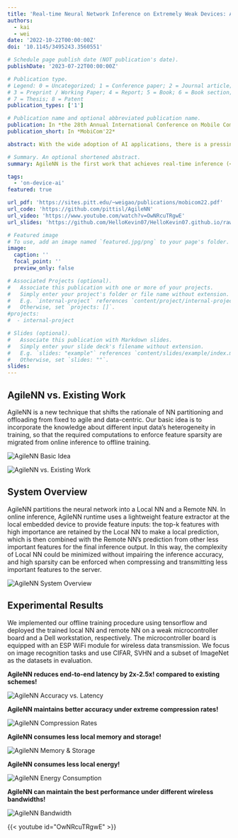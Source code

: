 ```yaml
---
title: 'Real-time Neural Network Inference on Extremely Weak Devices: Agile Offloading with Explainable AI'
authors:
  - kai
  - wei
date: '2022-10-22T00:00:00Z'
doi: '10.1145/3495243.3560551'

# Schedule page publish date (NOT publication's date).
publishDate: '2023-07-22T00:00:00Z'

# Publication type.
# Legend: 0 = Uncategorized; 1 = Conference paper; 2 = Journal article;
# 3 = Preprint / Working Paper; 4 = Report; 5 = Book; 6 = Book section;
# 7 = Thesis; 8 = Patent
publication_types: ['1']

# Publication name and optional abbreviated publication name.
publication: In *the 28th Annual International Conference on Mobile Computing And Networking (MobiCom'22)*
publication_short: In *MobiCom'22*

abstract: With the wide adoption of AI applications, there is a pressing need of enabling real-time neural network (NN) inference on small embedded devices, but deploying NNs and achieving high performance of NN inference on these small devices is challenging due to their extremely weak capabilities. Although NN partitioning and offloading can contribute to such deployment, they are incapable of minimizing the local costs at embedded devices. Instead, we suggest to address this challenge via agile NN offloading, which migrates the required computations in NN offloading from online inference to offline learning. In this paper, we present AgileNN, a new NN offloading technique that achieves real-time NN inference on weak embedded devices by leveraging eXplainable AI techniques, so as to explicitly enforce feature sparsity during the training phase and minimize the online computation and communication costs. Experiment results show that AgileNN's inference latency is >6X lower than the existing schemes, ensuring that sensory data on embedded devices can be timely consumed. It also reduces the local device's resource consumption by >8X, without impairing the inference accuracy.

# Summary. An optional shortened abstract.
summary: AgileNN is the first work that achieves real-time inference (<20ms) of mainstream neural network models (e.g., ImageNet) on extremely weak MCUs (e.g., STM32 series with <1MB of memory), without impairing the inference accuracy. The usage of eXplainable AI (XAI) techniques allows >6x improvement of feature compressibility during offloading and >8x reduction of the local device’s resource consumption.

tags:
  - 'on-device-ai'
featured: true

url_pdf: 'https://sites.pitt.edu/~weigao/publications/mobicom22.pdf'
url_code: 'https://github.com/pittisl/AgileNN'
url_video: 'https://www.youtube.com/watch?v=OwNRcuTRgwE'
url_slides: 'https://github.com/HelloKevin07/HelloKevin07.github.io/raw/master/files/AgileNN-slides.pptx'

# Featured image
# To use, add an image named `featured.jpg/png` to your page's folder.
image:
  caption: ''
  focal_point: ''
  preview_only: false

# Associated Projects (optional).
#   Associate this publication with one or more of your projects.
#   Simply enter your project's folder or file name without extension.
#   E.g. `internal-project` references `content/project/internal-project/index.md`.
#   Otherwise, set `projects: []`.
#projects:
#  - internal-project

# Slides (optional).
#   Associate this publication with Markdown slides.
#   Simply enter your slide deck's filename without extension.
#   E.g. `slides: "example"` references `content/slides/example/index.md`.
#   Otherwise, set `slides: ""`.
slides:
---
```


## AgileNN vs. Existing Work
AgileNN is a new technique that shifts the
rationale of NN partitioning and offloading from fixed to agile
and data-centric. Our basic idea is to incorporate the knowledge
about different input data’s heterogeneity in training, so that the
required computations to enforce feature sparsity are migrated from
online inference to offline training.

![AgileNN Basic Idea](2022-agilenn/agilenn-illustration.PNG)

![AgileNN vs. Existing Work](2022-agilenn/agilenn-comparison-table.PNG)

## System Overview
AgileNN partitions the neural network into a
Local NN and a Remote NN. In online inference, AgileNN runtime
uses a lightweight feature extractor at the local embedded device
to provide feature inputs: the top-k features with high importance
are retained by the Local NN to make a local prediction, which is
then combined with the Remote NN’s prediction from other less
important features for the final inference output. In this way, the
complexity of Local NN could be minimized without impairing
the inference accuracy, and high sparsity can be enforced when
compressing and transmitting less important features to the server.

![AgileNN System Overview](2022-agilenn/agilenn-system-overview.PNG)

## Experimental Results
We implemented our offline training procedure using tensorflow and deployed the trained local NN and remote NN on a weak microcontroller board and a Dell workstation, respectively. The microcontroller board is equipped with an ESP WiFi module for wireless data transmission. We focus on image recognition tasks and use CIFAR, SVHN and a subset of ImageNet as the datasets in evaluation.

**AgileNN reduces end-to-end latency by 2x-2.5x! compared to existing schemes!**

![AgileNN Accuracy vs. Latency](2022-agilenn/agilenn-accuracy-latency.PNG)

**AgileNN maintains better accuracy under extreme compression rates!**

![AgileNN Compression Rates](2022-agilenn/agilenn-compression-rate.PNG)

**AgileNN consumes less local memory and storage!**

![AgileNN Memory & Storage](2022-agilenn/agilenn-memory-storage.PNG)

**AgileNN consumes less local energy!**

![AgileNN Energy Consumption](2022-agilenn/agilenn-energy-consumption.PNG)

**AgileNN can maintain the best performance under different wireless bandwidths!**

![AgileNN Bandwidth](2022-agilenn/agilenn-bandwidth.PNG)

{{< youtube id="OwNRcuTRgwE" >}}
